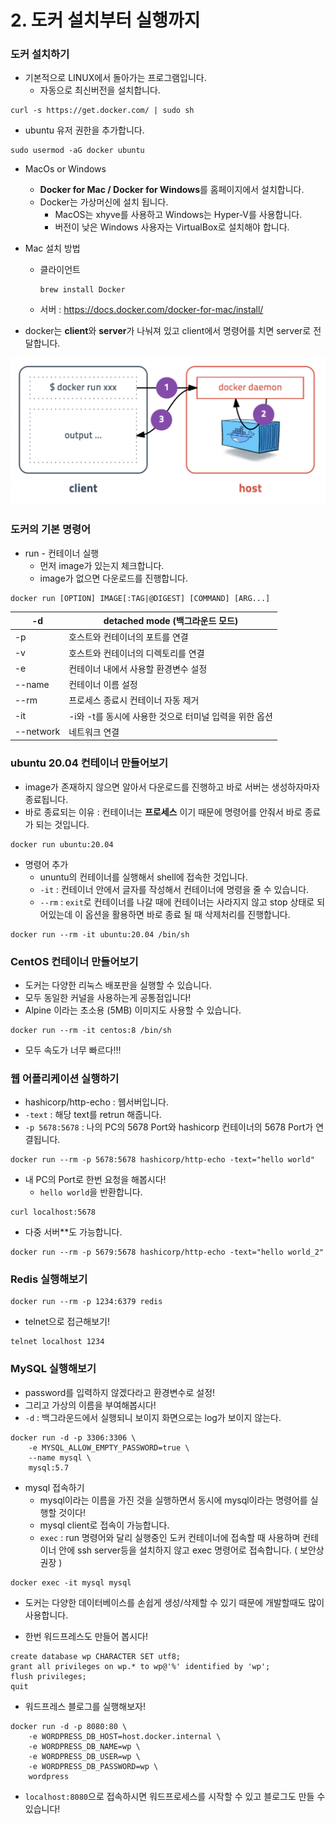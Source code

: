 # 2. 도커 설치부터 실행까지



### 도커 설치하기

- 기본적으로 LINUX에서 돌아가는 프로그램입니다.
  - 자동으로 최신버전을 설치합니다.

```
curl -s https://get.docker.com/ | sudo sh
```

- ubuntu 유저 권한을 추가합니다.

```
sudo usermod -aG docker ubuntu
```



- MacOs or Windows

  - **Docker for Mac / Docker for Windows**를 홈페이지에서 설치합니다.
  - Docker는 가상머신에 설치 됩니다.
    - MacOS는 xhyve를 사용하고 Windows는 Hyper-V를 사용합니다.
    - 버전이 낮은 Windows 사용자는 VirtualBox로 설치해야 합니다.

- Mac 설치 방법

  - 클라이언트

    ```
    brew install Docker
    ```

  - 서버 : https://docs.docker.com/docker-for-mac/install/

- docker는 **client**와 **server**가 나눠져 있고 client에서 명령어를 치면 server로 전달합니다.

![](../img/5.png)



### 도커의 기본 명령어

- run - 컨테이너 실행
  - 먼저 image가 있는지 체크합니다.
  - image가 없으면 다운로드를 진행합니다.

```
docker run [OPTION] IMAGE[:TAG|@DIGEST] [COMMAND] [ARG...]
```

| -d        | detached mode (백그라운드 모드)                        |
| --------- | ------------------------------------------------------ |
| -p        | 호스트와 컨테이너의 포트를 연결                        |
| -v        | 호스트와 컨테이너의 디렉토리를 연결                    |
| -e        | 컨테이너 내에서 사용할 환경변수 설정                   |
| --name    | 컨테이너 이름 설정                                     |
| --rm      | 프로세스 종료시 컨테이너 자동 제거                     |
| -it       | -i와 -t를 동시에 사용한 것으로 터미널 입력을 위한 옵션 |
| --network | 네트워크 연결                                          |



### ubuntu 20.04 컨테이너 만들어보기

- image가 존재하지 않으면 알아서 다운로드를 진행하고 바로 서버는 생성하자마자 종료됩니다.
- 바로 종료되는 이유 : 컨테이너는 **프로세스** 이기 때문에 명령어를 안줘서 바로 종료가 되는 것입니다.

```
docker run ubuntu:20.04
```

- 명령어 추가
  - ununtu의 컨테이너를 실행해서 shell에 접속한 것입니다.
  - `-it` : 컨테이너 안에서 글자를 작성해서 컨테이너에 명령을 줄 수 있습니다.
  - `--rm` : `exit`로 컨테이너를 나갈 때에 컨테이너는 사라지지 않고 stop 상태로 되어있는데 이 옵션을 활용하면 바로 종료 될 때 삭제처리를 진행합니다.

```
docker run --rm -it ubuntu:20.04 /bin/sh
```





### CentOS 컨테이너 만들어보기

- 도커는 다양한 리눅스 배포판을 실행할 수 있습니다.
- 모두 동일한 커널을 사용하는게 공통점입니다!
- Alpine 이라는 초소용 (5MB)  이미지도 사용할 수 있습니다.

```
docker run --rm -it centos:8 /bin/sh
```





- 모두 속도가 너무 빠르다!!!



### 웹 어플리케이션 실행하기

- hashicorp/http-echo : 웹서버입니다.
- `-text` : 해당 text를 retrun 해줍니다.
- `-p 5678:5678` : 나의 PC의 5678 Port와 hashicorp 컨테이너의 5678 Port가 연결됩니다.

```
docker run --rm -p 5678:5678 hashicorp/http-echo -text="hello world"
```

- 내 PC의 Port로 한번 요청을 해봅시다!
  - `hello world`을 반환합니다.

```
curl localhost:5678
```

- 다중 서버**도 가능합니다.

```
docker run --rm -p 5679:5678 hashicorp/http-echo -text="hello world_2"
```





### Redis 실행해보기

```
docker run --rm -p 1234:6379 redis
```

- telnet으로 접근해보기!

```
telnet localhost 1234
```





### MySQL 실행해보기

- password를 입력하지 않겠다라고 환경변수로 설정!
- 그리고 가상의 이름을 부여해봅시다!
- `-d` : 백그라운드에서 실행되니 보이지 화면으로는 log가 보이지 않는다.

```
docker run -d -p 3306:3306 \
	-e MYSQL_ALLOW_EMPTY_PASSWORD=true \
	--name mysql \
	mysql:5.7
```

- mysql 접속하기
  - mysql이라는 이름을 가진 것을 실행하면서 동시에 mysql이라는 명령어를 실행할 것이다!
  - mysql client로 접속이 가능합니다.
  - `exec` : run 명령어와 달리 실행중인 도커 컨테이너에 접속할 때 사용하며 컨테이너 안에 ssh server등을 설치하지 않고 exec 명령어로 접속합니다. ( 보안상 권장 )

```
docker exec -it mysql mysql
```

- 도커는 다양한 데이터베이스를 손쉽게 생성/삭제할 수 있기 때문에 개발할때도 많이 사용합니다.

- 한번 워드프레스도 만들어 봅시다!

```
create database wp CHARACTER SET utf8;
grant all privileges on wp.* to wp@'%' identified by 'wp';
flush privileges;
quit
```

- 워드프레스 블로그를 실행해보자!

```
docker run -d -p 8080:80 \
	-e WORDPRESS_DB_HOST=host.docker.internal \
	-e WORDPRESS_DB_NAME=wp \
	-e WORDPRESS_DB_USER=wp \
	-e WORDPRESS_DB_PASSWORD=wp \
	wordpress
```

- `localhost:8080`으로 접속하시면 워드프로세스를 시작할 수 있고 블로그도 만들 수 있습니다!